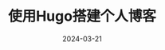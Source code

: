 ---
title: "使用Hugo搭建个人博客"
date: 2024-03-21
draft: false
tags: ["Hugo", "博客", "教程"]
categories: ["技术"]
---